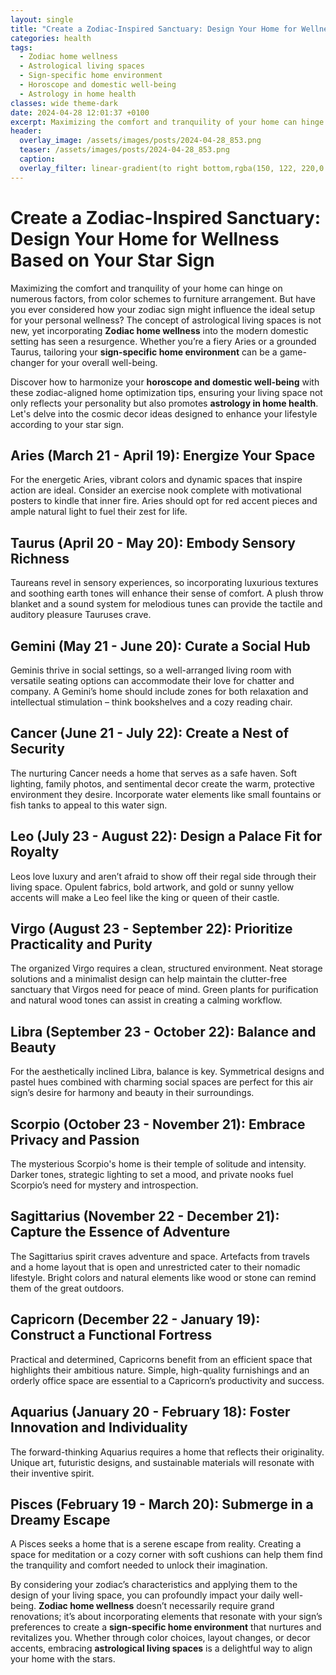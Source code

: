 ```yaml
---
layout: single
title: "Create a Zodiac-Inspired Sanctuary: Design Your Home for Wellness Based on Your Star Sign"
categories: health
tags:
  - Zodiac home wellness
  - Astrological living spaces
  - Sign-specific home environment
  - Horoscope and domestic well-being
  - Astrology in home health
classes: wide theme-dark
date: 2024-04-28 12:01:37 +0100
excerpt: Maximizing the comfort and tranquility of your home can hinge on numerous factors, from color schemes to furniture arrangement.
header:
  overlay_image: /assets/images/posts/2024-04-28_853.png
  teaser: /assets/images/posts/2024-04-28_853.png
  caption: 
  overlay_filter: linear-gradient(to right bottom,rgba(150, 122, 220,0.8), rgba(255,245,208,0.5))
---
```


# Create a Zodiac-Inspired Sanctuary: Design Your Home for Wellness Based on Your Star Sign

Maximizing the comfort and tranquility of your home can hinge on numerous factors, from color schemes to furniture arrangement. But have you ever considered how your zodiac sign might influence the ideal setup for your personal wellness? The concept of astrological living spaces is not new, yet incorporating **Zodiac home wellness** into the modern domestic setting has seen a resurgence. Whether you’re a fiery Aries or a grounded Taurus, tailoring your **sign-specific home environment** can be a game-changer for your overall well-being.

Discover how to harmonize your **horoscope and domestic well-being** with these zodiac-aligned home optimization tips, ensuring your living space not only reflects your personality but also promotes **astrology in home health**. Let's delve into the cosmic decor ideas designed to enhance your lifestyle according to your star sign.

## Aries (March 21 - April 19): Energize Your Space
For the energetic Aries, vibrant colors and dynamic spaces that inspire action are ideal. Consider an exercise nook complete with motivational posters to kindle that inner fire. Aries should opt for red accent pieces and ample natural light to fuel their zest for life.

## Taurus (April 20 - May 20): Embody Sensory Richness
Taureans revel in sensory experiences, so incorporating luxurious textures and soothing earth tones will enhance their sense of comfort. A plush throw blanket and a sound system for melodious tunes can provide the tactile and auditory pleasure Tauruses crave.

## Gemini (May 21 - June 20): Curate a Social Hub
Geminis thrive in social settings, so a well-arranged living room with versatile seating options can accommodate their love for chatter and company. A Gemini’s home should include zones for both relaxation and intellectual stimulation – think bookshelves and a cozy reading chair.

## Cancer (June 21 - July 22): Create a Nest of Security
The nurturing Cancer needs a home that serves as a safe haven. Soft lighting, family photos, and sentimental decor create the warm, protective environment they desire. Incorporate water elements like small fountains or fish tanks to appeal to this water sign.

## Leo (July 23 - August 22): Design a Palace Fit for Royalty
Leos love luxury and aren’t afraid to show off their regal side through their living space. Opulent fabrics, bold artwork, and gold or sunny yellow accents will make a Leo feel like the king or queen of their castle.

## Virgo (August 23 - September 22): Prioritize Practicality and Purity
The organized Virgo requires a clean, structured environment. Neat storage solutions and a minimalist design can help maintain the clutter-free sanctuary that Virgos need for peace of mind. Green plants for purification and natural wood tones can assist in creating a calming workflow.

## Libra (September 23 - October 22): Balance and Beauty
For the aesthetically inclined Libra, balance is key. Symmetrical designs and pastel hues combined with charming social spaces are perfect for this air sign’s desire for harmony and beauty in their surroundings.

## Scorpio (October 23 - November 21): Embrace Privacy and Passion
The mysterious Scorpio's home is their temple of solitude and intensity. Darker tones, strategic lighting to set a mood, and private nooks fuel Scorpio’s need for mystery and introspection.

## Sagittarius (November 22 - December 21): Capture the Essence of Adventure
The Sagittarius spirit craves adventure and space. Artefacts from travels and a home layout that is open and unrestricted cater to their nomadic lifestyle. Bright colors and natural elements like wood or stone can remind them of the great outdoors.

## Capricorn (December 22 - January 19): Construct a Functional Fortress
Practical and determined, Capricorns benefit from an efficient space that highlights their ambitious nature. Simple, high-quality furnishings and an orderly office space are essential to a Capricorn’s productivity and success.

## Aquarius (January 20 - February 18): Foster Innovation and Individuality
The forward-thinking Aquarius requires a home that reflects their originality. Unique art, futuristic designs, and sustainable materials will resonate with their inventive spirit.

## Pisces (February 19 - March 20): Submerge in a Dreamy Escape
A Pisces seeks a home that is a serene escape from reality. Creating a space for meditation or a cozy corner with soft cushions can help them find the tranquility and comfort needed to unlock their imagination.

By considering your zodiac’s characteristics and applying them to the design of your living space, you can profoundly impact your daily well-being. **Zodiac home wellness** doesn’t necessarily require grand renovations; it’s about incorporating elements that resonate with your sign’s preferences to create a **sign-specific home environment** that nurtures and revitalizes you. Whether through color choices, layout changes, or decor accents, embracing **astrological living spaces** is a delightful way to align your home with the stars.